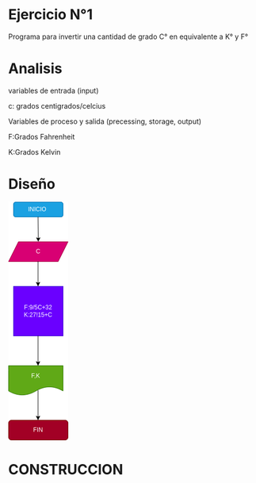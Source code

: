# Ejercicio N°1 

Programa para invertir una cantidad de grado C° en equivalente a K° y F°

# Analisis 

variables de entrada (input)

c: grados centigrados/celcius 

Variables de proceso y salida (precessing, storage, output)

F:Grados Fahrenheit

K:Grados Kelvin 

# Diseño 

![Diagrama de flujo](diagrama.png "diagrama de flujo")

# CONSTRUCCION

